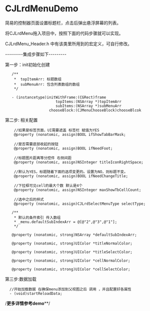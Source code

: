 # CJLrdMenuDemo

简易的控制器页面设置标题栏，点击后弹出悬浮屏幕的列表。

将CJLrdMenu拖入项目中，按照下面的代码步骤就可以实现。

CJLrdMenu_Header.h 中有该类里所用到的宏定义，可自行修改。

---------集成步骤如下---------

第一步：init初始化创建

       /**
        *  topItemArr: 标题数组
        *  subMenuArr: 包含列表数组的数组
        */
     
       - (instancetype)initWithFrame:(CGRect)frame
                           topItems:(NSArray *)topItemArr
                           subItems:(NSArray *)subMenuArr
                        chooseBlock:(CJMenuChooseBlock)chooseBlcok
                  
第二步: 相关配置

        //如果是标签页面，UI需要遮盖 标签栏 赋值为YES
        @property (nonatomic, assign)BOOL ifShowTabBarMask;

        //是否需要底部收起的按钮
        @property (nonatomic, assign)BOOL ifNeedFoot;

        //标题图片距离等分控件 右侧间距
        @property (nonatomic, assign)NSInteger titleIconRightSpace;

        //默认为YES，标题随着下面的选项变更的。设置为NO，则标题不变。
        @property (nonatomic, assign)BOOL ifNeedChangeTitle;

        //下拉框可见cell的最大个数 默认是4个
        @property (nonatomic, assign)NSInteger maxShowTbCellCount;

        //选中之后的样式
        @property (nonatomic, assign)CJLrdSelectMenuType selectType;

       /**
        * 默认的条件索引 传入数组 
        * _menu.defaultSubIndexArr = @[@"2",@"3",@"1"];
        */
        
       @property (nonatomic, strong)NSArray *defaultSubIndexArr;

       @property (nonatomic, strong)UIColor *titleNormalColor;

       @property (nonatomic, strong)UIColor *titleSelectColor;

       @property (nonatomic, strong)UIColor *cellNormalColor;

       @property (nonatomic, strong)UIColor *cellSelectColor;


       


第三步:数据加载

      //开始加载数据 在确保menu添加到父视图之后 调用 ，并且配置好各属性
      - (void)startReloadData;

/**********更多详情参考demo************/
